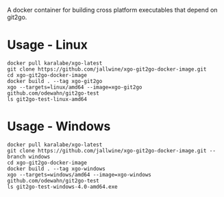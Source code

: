 A docker container for building cross platform executables that depend on git2go.

Usage - Linux
====

    docker pull karalabe/xgo-latest
    git clone https://github.com/jallwine/xgo-git2go-docker-image.git
    cd xgo-git2go-docker-image
    docker build . --tag xgo-git2go
    xgo --targets=linux/amd64 --image=xgo-git2go github.com/odewahn/git2go-test
    ls git2go-test-linux-amd64


Usage - Windows
====

    docker pull karalabe/xgo-latest
    git clone https://github.com/jallwine/xgo-git2go-docker-image.git --branch windows
    cd xgo-git2go-docker-image
    docker build . --tag xgo-windows
    xgo --targets=windows/amd64 --image=xgo-windows github.com/odewahn/git2go-test
    ls git2go-test-windows-4.0-amd64.exe
